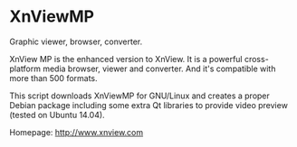 XnViewMP
========

Graphic viewer, browser, converter.

XnView MP is the enhanced version to XnView.
It is a powerful cross-platform media browser, viewer and converter.
And it's compatible with more than 500 formats.

This script downloads XnViewMP for GNU/Linux and creates a proper
Debian package including some extra Qt libraries to provide video preview (tested on Ubuntu 14.04).

Homepage: http://www.xnview.com

